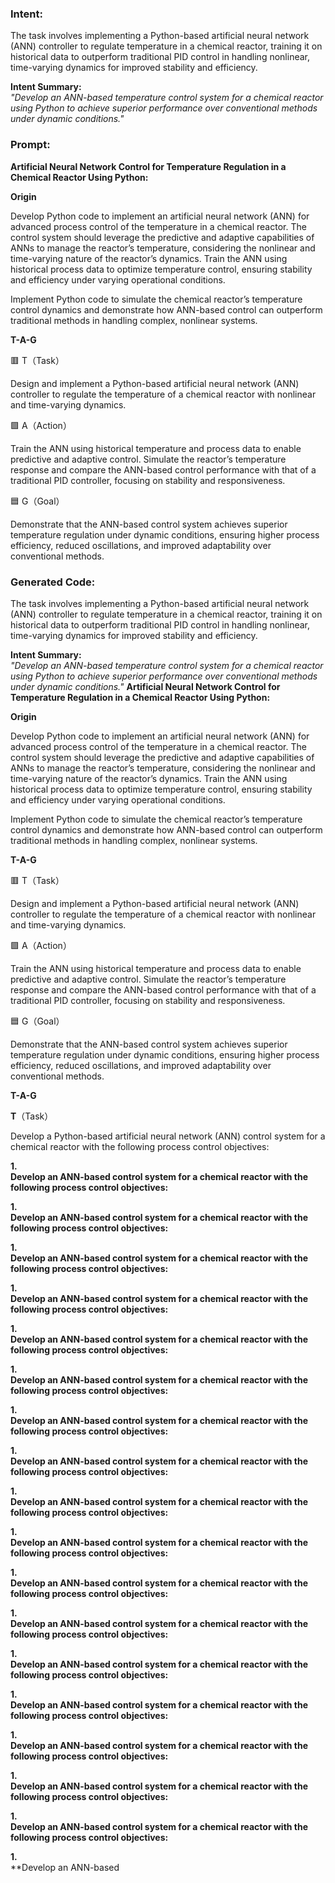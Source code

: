 ### Intent:
The task involves implementing a Python-based artificial neural network (ANN) controller to regulate temperature in a chemical reactor, training it on historical data to outperform traditional PID control in handling nonlinear, time-varying dynamics for improved stability and efficiency.  

**Intent Summary:**  
*"Develop an ANN-based temperature control system for a chemical reactor using Python to achieve superior performance over conventional methods under dynamic conditions."*

### Prompt:
**Artificial Neural Network Control for Temperature Regulation in a Chemical Reactor Using Python:**

**Origin**

Develop Python code to implement an artificial neural network (ANN) for advanced process control of the temperature in a chemical reactor. The control system should leverage the predictive and adaptive capabilities of ANNs to manage the reactor’s temperature, considering the nonlinear and time-varying nature of the reactor’s dynamics. Train the ANN using historical process data to optimize temperature control, ensuring stability and efficiency under varying operational conditions.

Implement Python code to simulate the chemical reactor’s temperature control dynamics and demonstrate how ANN-based control can outperform traditional methods in handling complex, nonlinear systems.

**T-A-G**

🟥 T（Task）

Design and implement a Python-based artificial neural network (ANN) controller to regulate the temperature of a chemical reactor with nonlinear and time-varying dynamics.

🟩 A（Action）

Train the ANN using historical temperature and process data to enable predictive and adaptive control. Simulate the reactor’s temperature response and compare the ANN-based control performance with that of a traditional PID controller, focusing on stability and responsiveness.

🟦 G（Goal）

Demonstrate that the ANN-based control system achieves superior temperature regulation under dynamic conditions, ensuring higher process efficiency, reduced oscillations, and improved adaptability over conventional methods.

### Generated Code:
The task involves implementing a Python-based artificial neural network (ANN) controller to regulate temperature in a chemical reactor, training it on historical data to outperform traditional PID control in handling nonlinear, time-varying dynamics for improved stability and efficiency.  

**Intent Summary:**  
*"Develop an ANN-based temperature control system for a chemical reactor using Python to achieve superior performance over conventional methods under dynamic conditions."*
**Artificial Neural Network Control for Temperature Regulation in a Chemical Reactor Using Python:**

**Origin**

Develop Python code to implement an artificial neural network (ANN) for advanced process control of the temperature in a chemical reactor. The control system should leverage the predictive and adaptive capabilities of ANNs to manage the reactor’s temperature, considering the nonlinear and time-varying nature of the reactor’s dynamics. Train the ANN using historical process data to optimize temperature control, ensuring stability and efficiency under varying operational conditions.

Implement Python code to simulate the chemical reactor’s temperature control dynamics and demonstrate how ANN-based control can outperform traditional methods in handling complex, nonlinear systems.

**T-A-G**

🟥 T（Task）

Design and implement a Python-based artificial neural network (ANN) controller to regulate the temperature of a chemical reactor with nonlinear and time-varying dynamics.

🟩 A（Action）

Train the ANN using historical temperature and process data to enable predictive and adaptive control. Simulate the reactor’s temperature response and compare the ANN-based control performance with that of a traditional PID controller, focusing on stability and responsiveness.

🟦 G（Goal）

Demonstrate that the ANN-based control system achieves superior temperature regulation under dynamic conditions, ensuring higher process efficiency, reduced oscillations, and improved adaptability over conventional methods.

**T-A-G**

**T**（Task）

Develop a Python-based artificial neural network (ANN) control system for a chemical reactor with the following process control objectives:

**1.**  
**Develop an ANN-based control system for a chemical reactor with the following process control objectives:**

**1.**  
**Develop an ANN-based control system for a chemical reactor with the following process control objectives:**

**1.**  
**Develop an ANN-based control system for a chemical reactor with the following process control objectives:**

**1.**  
**Develop an ANN-based control system for a chemical reactor with the following process control objectives:**

**1.**  
**Develop an ANN-based control system for a chemical reactor with the following process control objectives:**

**1.**  
**Develop an ANN-based control system for a chemical reactor with the following process control objectives:**

**1.**  
**Develop an ANN-based control system for a chemical reactor with the following process control objectives:**

**1.**  
**Develop an ANN-based control system for a chemical reactor with the following process control objectives:**

**1.**  
**Develop an ANN-based control system for a chemical reactor with the following process control objectives:**

**1.**  
**Develop an ANN-based control system for a chemical reactor with the following process control objectives:**

**1.**  
**Develop an ANN-based control system for a chemical reactor with the following process control objectives:**

**1.**  
**Develop an ANN-based control system for a chemical reactor with the following process control objectives:**

**1.**  
**Develop an ANN-based control system for a chemical reactor with the following process control objectives:**

**1.**  
**Develop an ANN-based control system for a chemical reactor with the following process control objectives:**

**1.**  
**Develop an ANN-based control system for a chemical reactor with the following process control objectives:**

**1.**  
**Develop an ANN-based control system for a chemical reactor with the following process control objectives:**

**1.**  
**Develop an ANN-based control system for a chemical reactor with the following process control objectives:**

**1.**  
**Develop an ANN-based
